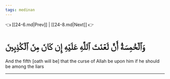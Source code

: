 ```yaml
---
tags: medinan
---
```


👈 [[24-6.md|Prev]] | [[24-8.md|Next]] 👉

# وَٱلۡخَٰمِسَةُ أَنَّ لَعۡنَتَ ٱللَّهِ عَلَيۡهِ إِن كَانَ مِنَ ٱلۡكَٰذِبِينَ

And the fifth [oath will be] that the curse of Allah be upon him if he should be among the liars

---

